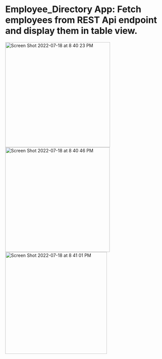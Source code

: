 # Employee_Directory App: Fetch employees from REST Api endpoint and display them in table view.

<img width="332" alt="Screen Shot 2022-07-18 at 8 40 23 PM" src="https://user-images.githubusercontent.com/100095957/179640054-581ba2b5-cdd2-4085-82d8-5ceb86b47254.png"> <img width="331" alt="Screen Shot 2022-07-18 at 8 40 46 PM" src="https://user-images.githubusercontent.com/100095957/179640109-6bb5446b-e099-4b7b-b624-e1613a6ec5ea.png"> <img width="322" alt="Screen Shot 2022-07-18 at 8 41 01 PM" src="https://user-images.githubusercontent.com/100095957/179640165-6394b6be-2bf5-4027-b6f6-432992f9d39e.png">

